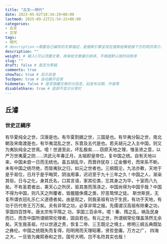 ```yaml
---
title: "古文——明代"
date: 2023-05-02T18:34:29+08:00
lastmod: 2025-09-22T21:54:22+08:00
categories:
- 古文
- 文学
tags:
- 明代
# description->需要自己编写的文章描述，是搜索引擎呈现在搜索结果链接下方的网页简介，建议设置
description: ""
weight: # 输入1可以顶置文章，用来给文章展示排序，不填就默认按时间排序
slug: ""
draft: false # 是否为草稿
comments: true
showToc: true # 显示目录
TocOpen: true # 自动展开目录
hidemeta: false # 是否隐藏文章的元信息，如发布日期、作者等
disableShare: true # 底部不显示分享栏
---
```


## 丘濬

### 世史正綱序

有华夏纯全之世，汉唐是也。有华夏割据之世，三国是也。有华夷分裂之世，南北朝及宋南渡是也，有华夷混乱之世，东晋及五代是也。若夫胡元之入主中国，则又为夷狄纯全之世焉。噫！世道至此，坏乱极矣……窃原天地之理，惟圣贤之意，以严万世夷夏之防……洪武元年春正月，太祖即皇帝位，复中国之统。自有天地以来，中国未尝一日而无统也。虽五胡乱华，而晋祚犹存；辽金僭号，而宋系不断。未有中国之统尽绝，而皆夷狄之归，如元之世者也。三纲既沦，九法亦斁，天地于是乎易位，日月于是乎晦冥，阴浊用事，迟迟至于九十三年之久！中国之人，渐染其俗，日与之化，身其氏名，口其言语，家其伦类，忘其身之为华，十室而八九矣。不有圣君者出，乘天心之所厌，驱其类而荡涤之，中国尚得为中国乎哉？中国不得为中国，则凡天之所覆者，皆腥膻侏儒之类，狞恶鸷悍之徒。 斯世斯民，无复所谓衣冠礼乐仁义道德者矣。由是观之，则我圣祖有功于生民，有功于天地，有功于历代帝王万万矣。夫有非常之功，必享非常之报。先儒谓汉高祖有除秦之功，享国四百馀年。唐太宗有平隋之 功，享国三百余年。噫！秦、隋之乱，祸及民身而已，而吾中国所谓纲常伦理者，固自若也。有元之世，所谓纲常伦理盖荡然无余矣。天生我圣祖，付以世道之责，恢复二帝、三王既沦之境土，修明三纲五典既坠之彝伦。中国之统既失而复得，阳明用而天理昭著，贤哲登庸。万方之广， 四海之大，一旦皆为雍熙泰和之世。国号大明，岂不名符其实也哉！









